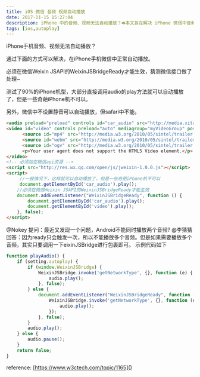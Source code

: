 ```yaml
---
title: iOS 微信 音频 视频自动播放
date: 2017-11-15 15:27:04
description: iPhone 中的音频、视频无法自动播放？⏯️本文旨在解决 iPhone 微信中音频/视频自动播放的问题▶️
tags: [ios,autoplay]
---
```


iPhone手机音频、视频无法自动播放？

通过下面的方式可以解决，在iPhone手机微信中正常自动播放。

必须在微信Weixin JSAPI的WeixinJSBridgeReady才能生效，猜测微信接口做了处理~

测试了90%的iPhone机型，大部分直接调用audio的play方法就可以自动播放了，但是一些奇葩iPhone机不可以。

另外，微信中不设置静音可以自动播放，但safari中不能。

``` html
<audio preload="preload" controls id="car_audio" src="http://media.xitaoinfo.com/ei_zamenjiehunba.mp3" loop></audio>
<video id="video" controls preload="auto" mediagroup="myVideoGroup" poster="http://media.w3.org/2010/05/sintel/poster.png" muted autoplay playsinline>
      <source id="mp4" src="http://media.w3.org/2010/05/sintel/trailer.mp4" type="video/mp4">
      <source id="webm" src="http://media.w3.org/2010/05/sintel/trailer.webm" type="video/webm">
      <source id="ogv" src="http://media.w3.org/2010/05/sintel/trailer.ogv" type="video/ogg">
      <p>Your user agent does not support the HTML5 Video element.</p>
</video>
<!-- 必须加在微信api资源 -->
<script src="http://res.wx.qq.com/open/js/jweixin-1.0.0.js"></script>
<script>
     //一般情况下，这样就可以自动播放了，但是一些奇葩iPhone机不可以
     document.getElementById('car_audio').play();
    //必须在微信Weixin JSAPI的WeixinJSBridgeReady才能生效
    document.addEventListener("WeixinJSBridgeReady", function () {
        document.getElementById('car_audio').play();
        document.getElementById('video').play();
    }, false);
</script>
```

@Nokey 提问：最近又发现一个问题，Android不能同时播放两个音频? @李猜猜回答：因为ready只会触发一次，所以不能播放多个音频。但是如果需要播放多个音频，其实只要调用一下eixinJSBridge进行包裹即可。 示例代码如下

``` javascript
function playAudio() {
    if (setting.autoplay) {
        if (window.WeixinJSBridge) {
            WeixinJSBridge.invoke('getNetworkType', {}, function (e) {
                audio.play();
            }, false);
        } else {
            document.addEventListener("WeixinJSBridgeReady", function () {
                WeixinJSBridge.invoke('getNetworkType', {}, function (e) {
                    audio.play();
                });
            }, false);
        }
        audio.play();
    } else {
        audio.pause();
    }
    return false;
}
```

reference: [https://www.w3ctech.com/topic/1165]()
